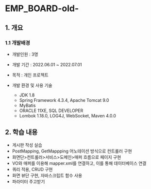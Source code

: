 # EMP_BOARD-old-

## 1. 개요

### 1.1 개발배경

- 개발인원 : 3명

- 개발 기간 : 2022.06.01 ~ 2022.07.01

- 목적 : 개인 프로젝트

- 개발 환경 및 사용 기술
  - JDK 1.8
  - Spring Framework 4.3.4, Apache Tomcat 9.0
  - MyBatis
  - ORACLE 11XE, SQL DEVELOPER
  - Lombok 1.18.0, LOG4J, WebSocket, Maven 4.0.0


## 2. 학습 내용

- 게시판 작성 실습
- PostMapping, GetMappping 어노테이션 방식으로 컨트롤러 구현
- 화면단>컨트롤러>서비스>도메인>매퍼 흐름으로 페이지 구현
- VO와 매퍼를 이용해 mapper.xml를 연결하고, 이를 통해 데이터베이스 연결
- 쿼리 적용, CRUD 구현
- 화면 뷰단 구현, 자바스크립트 함수 사용
- 파라미터 주고받기
